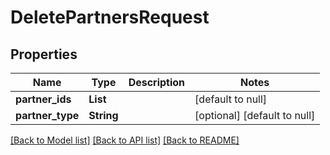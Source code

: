 # DeletePartnersRequest
## Properties

| Name | Type | Description | Notes |
|------------ | ------------- | ------------- | -------------|
| **partner\_ids** | **List** |  | [default to null] |
| **partner\_type** | **String** |  | [optional] [default to null] |

[[Back to Model list]](../README.md#documentation-for-models) [[Back to API list]](../README.md#documentation-for-api-endpoints) [[Back to README]](../README.md)

